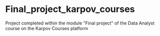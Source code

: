 # Final_project_karpov_courses
Project completed within the module "Final project" of the Data Analyst course on the Karpov Courses platform
